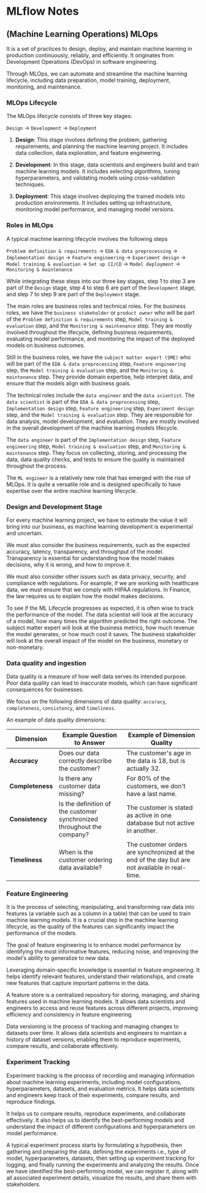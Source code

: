 # MLflow Notes

## (Machine Learning Operations) MLOps 

It is a set of practices to design, deploy, and maintain machine learning in production continuously, reliably, and efficiently. It originates from Development Operations (DevOps) in software engineering.

Through MLOps, we can automate and streamline the machine learning lifecycle, including data preparation, model training, deployment, monitoring, and maintenance.

### MLOps Lifecycle

The MLOps lifecycle consists of three key stages:

`Design` → `Development` → `Deployment`

1. **Design**: This stage involves defining the problem, gathering requirements, and planning the machine learning project. It includes data collection, data exploration, and feature engineering.

2. **Development**: In this stage, data scientists and engineers build and train machine learning models. It includes selecting algorithms, tuning hyperparameters, and validating models using cross-validation techniques.

3. **Deployment**: This stage involves deploying the trained models into production environments. It includes setting up infrastructure, monitoring model performance, and managing model versions.

### Roles in MLOps

A typical machine learning lifecycle involves the following steps

`Problem definition & requirements` → `EDA & data preprocessing` → `Implementation design` → `Feature engineering` → `Experiment design` → `Model training & evaluation` → `Set up CI/CD` → `Model deployment` → `Monitoring & maintenance`

While integrating these steps into our three key stages, step 1 to step 3 are part of the `Design` stage, step 4 to step 6 are part of the `Development` stage, and step 7 to step 9 are part of the `Deployment` stage.

The main roles are business roles and technical roles. For the business roles, we have the `business stakeholder` or `product owner` who will be part of the `Problem definition & requirements` step, `Model training & evaluation` step, and the `Monitoring & maintenance` step. They are mostly involved throughout the lifecycle, defining business requirements, evaluating model performance, and monitoring the impact of the deployed models on business outcomes.

Still in the business roles, we have the `subject matter expert (SME)` who will be part of the `EDA & data preprocessing` step, `Feature engineering` step, the `Model training & evaluation` step, and the `Monitoring & maintenance` step. They provide domain expertise, help interpret data, and ensure that the models align with business goals.

The technical roles include the `data engineer` and the `data scientist`. The `data scientist` is part of the `EDA & data preprocessing` step, `Implementation design` step, `Feature engineering` step, `Experiment design` step, and the `Model training & evaluation` step. They are responsible for data analysis, model development, and evaluation. They are mostly involved in the overall development of the machine learning models lifecycle.

The `data engineer` is part of the `Implementation design` step, `Feature engineering` step, `Model training & evaluation` step, and `Monitoring & maintenance` step. They focus on collecting, storing, and processing the data, data quality checks, and tests to ensure the quality is maintained throughout the process. 

The `ML engineer` is a relatively new role that has emerged with the rise of MLOps. It is quite a versatile role and is designed specifically to have expertise over the entire machine learning lifecycle. 

### Design and Development Stage

For every machine learning project, we have to estimate the value it will bring into our business, as machine learning development is experimental and uncertain.

We must also consider the business requirements, such as the expected accuracy, latency, transparency, and throughput of the model. Transparency is essential for understanding how the model makes decisions, why it is wrong, and how to improve it. 

We must also consider other issues such as data privacy, security, and compliance with regulations. For example, if we are working with healthcare data, we must ensure that we comply with HIPAA regulations. In Finance, the law requires us to explain how the model makes decisions.

To see if the ML Lifecycle progresses as expected, it is often wise to track the performance of the model. The data scientist will look at the accuracy of a model, how many times the algorithm predicted the right outcome. The subject matter expert will look at the business metrics, how much revenue the model generates, or how much cost it saves. The business stakeholder will look at the overall impact of the model on the business, monetary or non-monetary.

### Data quality and ingestion

Data quality is a measure of how well data serves its intended purpose. Poor data quality can lead to inaccurate models, which can have significant consequences for businesses.

We focus on the following dimensions of data quality: `accuracy`, `completeness`, `consistency`, and `timeliness`.

An example of data quality dimensions:


| Dimension | Example Question to Answer | Example of Dimension Quality |
|-----------|---------------------------|------------------------------|
| **Accuracy** | Does our data correctly describe the customer? | The customer's age in the data is 18, but is actually 32. |
| **Completeness** | Is there any customer data missing? | For 80% of the customers, we don't have a last name. |
| **Consistency** | Is the definition of the customer synchronized throughout the company? | The customer is stated as active in one database but not active in another. |
| **Timeliness** | When is the customer ordering data available? | The customer orders are synchronized at the end of the day but are not available in real-time. |

### Feature Engineering

It is the process of selecting, manipulating, and transforming raw data into features (a variable such as a column in a table) that can be used to train machine learning models. It is a crucial step in the machine learning lifecycle, as the quality of the features can significantly impact the performance of the models.

The goal of feature engineering is to enhance model performance by identifying the most informative features, reducing noise, and improving the model's ability to generalize to new data.

Leveraging domain-specific knowledge is essential in feature engineering. It helps identify relevant features, understand their relationships, and create new features that capture important patterns in the data.

A feature store is a centralized repository for storing, managing, and sharing features used in machine learning models. It allows data scientists and engineers to access and reuse features across different projects, improving efficiency and consistency in feature engineering.

Data versioning is the process of tracking and managing changes to datasets over time. It allows data scientists and engineers to maintain a history of dataset versions, enabling them to reproduce experiments, compare results, and collaborate effectively.

### Experiment Tracking

Experiment tracking is the process of recording and managing information about machine learning experiments, including model configurations, hyperparameters, datasets, and evaluation metrics. It helps data scientists and engineers keep track of their experiments, compare results, and reproduce findings.

It helps us to compare results, reproduce experiments, and collaborate effectively. It also helps us to identify the best-performing models and understand the impact of different configurations and hyperparameters on model performance.

A typical experiment process starts by formulating a hypothesis, then gathering and preparing the data, defining the experiments i.e., type of model, hyperparameters, datasets, then setting up experiment tracking for logging, and finally running the experiments and analyzing the results. Once we have identified the best-performing model, we can register it, along with all associated experiment details, visualize the results, and share them with stakeholders.
